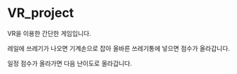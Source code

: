 # VR_project

VR을 이용한 간단한 게임입니다.

레일에 쓰레기가 나오면 기계손으로 잡아 올바른 쓰레기통에 넣으면 점수가 올라갑니다.

일정 점수가 올라가면 다음 난이도로 올라갑니다.

